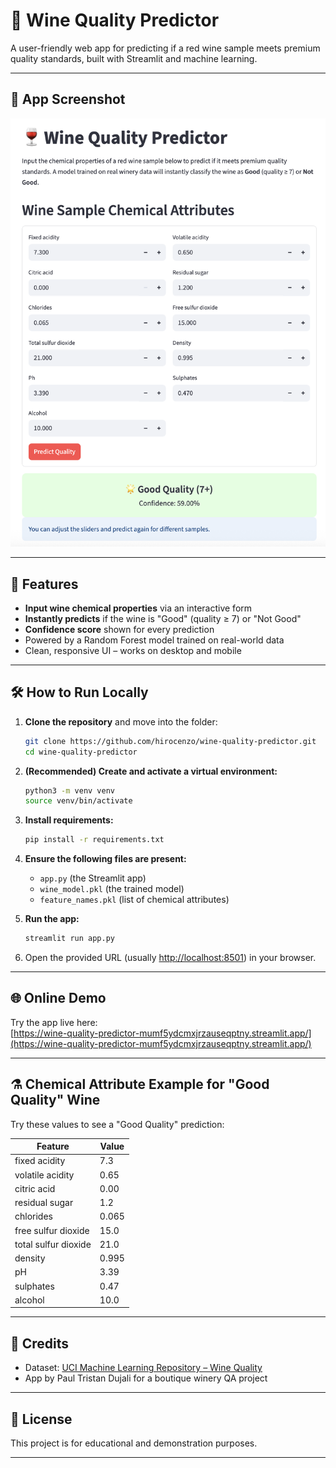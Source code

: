 # 🍷 Wine Quality Predictor

A user-friendly web app for predicting if a red wine sample meets premium quality standards, built with Streamlit and machine learning.

---

## 📸 App Screenshot

![Wine Quality Predictor Screenshot](screenshot.png)

---

## 🚀 Features

- **Input wine chemical properties** via an interactive form
- **Instantly predicts** if the wine is "Good" (quality ≥ 7) or "Not Good"
- **Confidence score** shown for every prediction
- Powered by a Random Forest model trained on real-world data
- Clean, responsive UI – works on desktop and mobile

---

## 🛠️ How to Run Locally

1. **Clone the repository** and move into the folder:

   ```bash
   git clone https://github.com/hirocenzo/wine-quality-predictor.git
   cd wine-quality-predictor
   ```

2. **(Recommended) Create and activate a virtual environment:**

   ```bash
   python3 -m venv venv
   source venv/bin/activate
   ```

3. **Install requirements:**

   ```bash
   pip install -r requirements.txt
   ```

4. **Ensure the following files are present:**

   - `app.py` (the Streamlit app)
   - `wine_model.pkl` (the trained model)
   - `feature_names.pkl` (list of chemical attributes)

5. **Run the app:**

   ```bash
   streamlit run app.py
   ```

6. Open the provided URL (usually [http://localhost:8501](http://localhost:8501)) in your browser.

---

## 🌐 Online Demo

Try the app live here:  
[https://wine-quality-predictor-mumf5ydcmxjrzauseqptny.streamlit.app/](https://wine-quality-predictor-mumf5ydcmxjrzauseqptny.streamlit.app/)

---

## ⚗️ Chemical Attribute Example for "Good Quality" Wine

Try these values to see a "Good Quality" prediction:

| Feature              | Value |
| -------------------- | ----- |
| fixed acidity        | 7.3   |
| volatile acidity     | 0.65  |
| citric acid          | 0.00  |
| residual sugar       | 1.2   |
| chlorides            | 0.065 |
| free sulfur dioxide  | 15.0  |
| total sulfur dioxide | 21.0  |
| density              | 0.995 |
| pH                   | 3.39  |
| sulphates            | 0.47  |
| alcohol              | 10.0  |

---

## 🙏 Credits

- Dataset: [UCI Machine Learning Repository – Wine Quality](https://archive.ics.uci.edu/ml/datasets/wine+quality)
- App by Paul Tristan Dujali for a boutique winery QA project

---

## 📄 License

This project is for educational and demonstration purposes.

---
```
